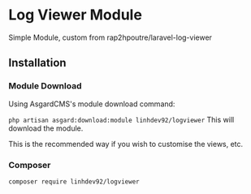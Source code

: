 # Log Viewer Module
Simple Module, custom from rap2hpoutre/laravel-log-viewer

## Installation
### Module Download
Using AsgardCMS's module download command:

`php artisan asgard:download:module linhdev92/logviewer`
This will download the module.

This is the recommended way if you wish to customise the views, etc.
### Composer
`composer require linhdev92/logviewer`

